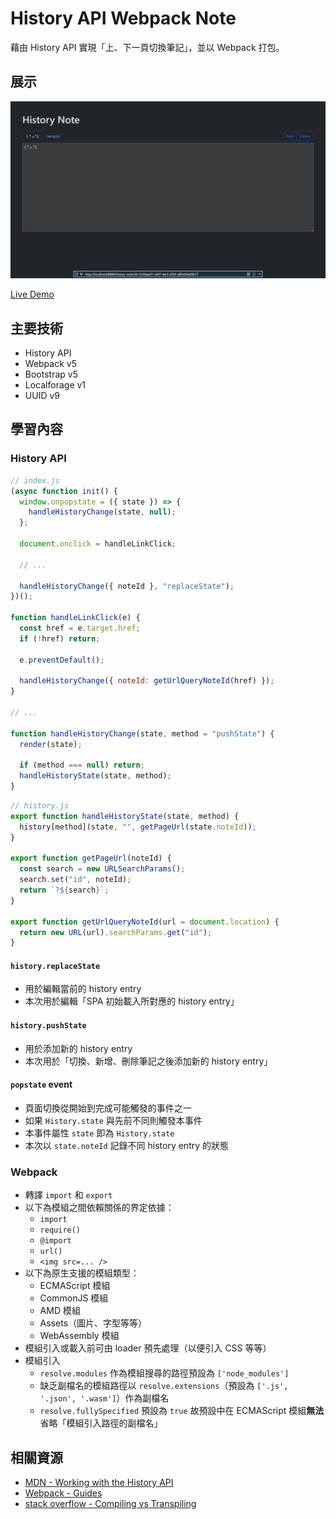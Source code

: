 # History API Webpack Note

藉由 History API 實現「上、下一頁切換筆記」，並以 Webpack 打包。

## 展示

![screenshot](https://github.com/nepikn/history-note/blob/main/src/asset/screenshot.jpg)

[Live Demo](https://nepikn.github.io/history-note/)

## 主要技術

- History API
- Webpack v5
- Bootstrap v5
- Localforage v1
- UUID v9

## 學習內容

### History API

```jsx
// index.js
(async function init() {
  window.onpopstate = ({ state }) => {
    handleHistoryChange(state, null);
  };

  document.onclick = handleLinkClick;

  // ...

  handleHistoryChange({ noteId }, "replaceState");
})();

function handleLinkClick(e) {
  const href = e.target.href;
  if (!href) return;

  e.preventDefault();

  handleHistoryChange({ noteId: getUrlQueryNoteId(href) });
}

// ...

function handleHistoryChange(state, method = "pushState") {
  render(state);

  if (method === null) return;
  handleHistoryState(state, method);
}
```

```jsx
// history.js
export function handleHistoryState(state, method) {
  history[method](state, "", getPageUrl(state.noteId));
}

export function getPageUrl(noteId) {
  const search = new URLSearchParams();
  search.set("id", noteId);
  return `?${search}`;
}

export function getUrlQueryNoteId(url = document.location) {
  return new URL(url).searchParams.get("id");
}
```

#### `history.replaceState`

- 用於編輯當前的 history entry
- 本次用於編輯「SPA 初始載入所對應的 history entry」

#### `history.pushState`

- 用於添加新的 history entry
- 本次用於「切換、新增、刪除筆記之後添加新的 history entry」

#### `popstate` event

- 頁面切換從開始到完成可能觸發的事件之一
- 如果 `History.state` 與先前不同則觸發本事件
- 本事件屬性 `state` 即為 `History.state`
- 本次以 `state.noteId` 記錄不同 history entry 的狀態

### Webpack

- 轉譯 `import` 和 `export`
- 以下為模組之間依賴關係的界定依據：
  - `import`
  - `require()`
  - `@import`
  - `url()`
  - `<img src=... />`
- 以下為原生支援的模組類型：
  - ECMAScript 模組
  - CommonJS 模組
  - AMD 模組
  - Assets（圖片、字型等等）
  - WebAssembly 模組
- 模組引入或載入前可由 loader 預先處理（以便引入 CSS 等等）
- 模組引入
  - `resolve.modules` 作為模組搜尋的路徑預設為 `['node_modules']`
  - 缺乏副檔名的模組路徑以 `resolve.extensions`（預設為 `['.js', '.json', '.wasm']`）作為副檔名
  - `resolve.fullySpecified` 預設為 `true` 故預設中在 ECMAScript 模組**無法**省略「模組引入路徑的副檔名」

## 相關資源

- [MDN - Working with the History API](https://developer.mozilla.org/en-US/docs/Web/API/History_API/Working_with_the_History_API)
- [Webpack - Guides](https://webpack.js.org/guides/)
- [stack overflow - Compiling vs Transpiling](https://stackoverflow.com/a/44932758)
